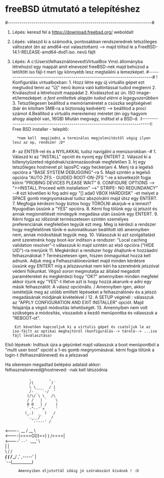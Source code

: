 # freeBSD útmutató a telepítéshez
#-------------------------------------------------------------------------#
1. Lépés: keresd fel a https://download.freebsd.org/ weboldalt
2. Lépés: válaszd ki a számodra, pontosabban rendszerednek tetszőleges változatot 
(én az amd64-est valasztottam) --> majd töltsd le a FreeBSD-14.1-RELEASE-amd64-dvd1.iso. nevű fájlt
3. Lépés:  A c:\Users\felhasználóneved\VirtualBox Vms\ állományba létrehozol egy mappát amit elnevezel freeBSD-nek majd behúzod a letöltött iso fájl-t mert így könnyebb lesz megtalálni a lemezképet.
#----------------------------------------------------------------------------#
       ! Konfigurálás virtualboxban:
            1. Hozz létre egy új virtuális gépet ezt megtudod tenni
              az "Új" nevű ikonra való kattintással tudod megtenni
            2. Kiválasztod a létrehozott mappádat 
            2. Kiválasztod az ún. ISO image-et/lemezképet: 
                *a fent említettek alapján tudod elérni a legegyszerűbben*
            3. Tetszőlegesen beállítod a memóriaméretet a csúszka segítségével (bár én kitoltam 5MB-ra a biztonság kedvéért) --> beállítod a proci számot
            4.Beállítod a virtuális merevlemez méretet (én úgy hagyom ahogy alapból van, 16GB) 
             Miután megvagy, indítsd el a BSD-d.
:I------------------------------------------------------------------------------I:
    Free BSD installer - telepítő:

         *nem kell  megijedni a terminálos megjelenítéstől végig ilyen lesz az op, rendszer ;D*

    #- az ENTER-rel és a  NYILAKKAL tudsz navigálni a menüsorokban -#
        1. Válaszd ki az "INSTALL" opciót és nyomj egy ENTERT
        2. Válaszd ki a billenytyűzeted régiódnak/származásodnak megfelelően
        3. Írj egy tetszőleges hostnevet pl: lajosPC vagy heckerjani 
        4. Menj rá a legelső opcióra a "BASE SYSTEM DEBUGGING"-ra
        5.  Majd szintén a legelső opcióra "AUTO ZFS - GUIDED ROOT-ON-ZFS "-re 
           a következőt fogja kiiírni "PROBING DEVICES PLEASE WAIT"
        6. CONFIGURE OPTIONS --> ">>INSTALL Proceed with installation" -->" STRIPE-
        NO REDUNDANCY" --# ezt követően ki fog adni egy "[] ada0 VBOX HARDDISK" -et
        melyet a SPACE gomb megnyomásával tudsz abszolválni majd ütsz egy ENTERT.
       7. Megfogja kérdezni hogy biztos hogy TÖRÖLNI akarjuk-e a lemezt?
            Nyugodtan üssünk a "YES" opcióra.
        8. Kérni fog tölünk egy új jelszót és annak megismétlését mindegyik megadása után üssünk egy ENTERT.
        9. Kérni fogja az időzónát természetesen szintén személyes preferenciának
        megfelelően tegyük ezt meg.  Meg is  kérdezi a rendszer hogy megfelelőnek tűnik-e automatikusan beállított idő amennyiben nem, annak módosítását tegyük meg.
        10. Válasszuk ki azt szolgáltatást amit szeretnénk hogy boot-kor indítson a rendszer:
            "Local caching validation resolver"-t válasszuk ki
            majd szintén az első opcióra ("HIDE UID")-ra menjünk
        11. Megkérdezi a rendszer hogy óhajtunk-e hozzáadni felhasználokat ?
             Természetesen igen, hiszen önmagunkat  hozzá kell adnunk.
        Adjuk meg a Felhasználónevünket  majd minden kérdésre üssünk egy ENTERT  míg a jelszavunkat nem kéri ha szeretnénk jelszóval védeni fiókunkat.
        Végső soron megmutatja az általad megadott paramétereket és megkérdezi hogy "OK?" amennyiben minden megfelel akkor írjunk egy "YES"-t
        illetve azt is hogy hozzá akarunk-e adni egy másik felhasználót:
         A válasz opciónális.
         / Amennyiben igen, akkor ismételjük meg az utóbb említett lépéseket a felhasználónév és  a jelszó megadásának módjának kivételével   /
        12.  A SETUP végénél : válasszuk az "APPLY CONFIGURATION AND EXIT INSTALLER" opciót. Majd felajánlja a végső módosítás lehetőségét.
        13. Amennyiben nem volt szükséges a módosítás, visszadob a kezdő menüpontba
        és válasszuk a "REBOOT-ot".

        Ezt követően kapcsoljuk ki a virtulis gépet és csatoljuk le az iso-fájlt az optikai meghajtóról (konfigurálás--> tároló--> ...iso fájl leválasztása)
 

 Első lépések:
     Indítsuk újra a gépünket majd válasszuk a boot menüpontból a "multi user boot"
     opciót a 1-es gomb megnyomásával.
     kérni fogja tőlünk a login-t (felhasználóneved) és a jelszavad

Ha sikeresen megadtad belépési adataid akkor:
    felhasznaloneved@hostneved: -nak kell látszódnia


               ,        ,         
               /(        )`        
               \ \___   / |        
               /- _  `-/  '        
              (/\/ \ \   /\        
              / /   | `    \       
              O O   ) /    |       
              `-^--'`<     '       
             (_.)  _  )   /        
              `.___/`    /         
                `-----' /          
   <----.     __ / __   \          
   <----|====O)))==) \) /====|      
   <----'    `--' `.__,' \         
                |        |         
                 \       /       /\
            ______( (_  / \______/ 
          ,'  ,-----'   |          
          `--{__________)          

          Amennyiben eljutottál idáig jó szórakozást kívánok ! :D